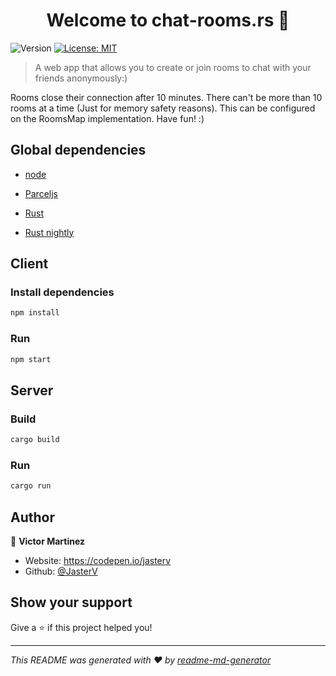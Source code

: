 <h1 align="center">Welcome to chat-rooms.rs 👋</h1>
<p>
  <img alt="Version" src="https://img.shields.io/badge/version-0.5-blue.svg?cacheSeconds=2592000" />
  <a href="#" target="_blank">
    <img alt="License: MIT" src="https://img.shields.io/badge/License-MIT-yellow.svg" />
  </a>
</p>

> A web app that allows you to create or join rooms to chat with your friends anonymously:)

Rooms close their connection after 10 minutes. There can't be more than 10 rooms at a time (Just for memory safety reasons). This can be configured on the RoomsMap implementation. Have fun! :)

## Global dependencies

+ [node](https://nodejs.dev/)

+ [Parceljs](https://parceljs.org/)

+ [Rust](https://www.rust-lang.org/tools/install)

+ [Rust nightly](https://www.oreilly.com/library/view/rust-programming-by/9781788390637/e07dc768-de29-482e-804b-0274b4bef418.xhtml)

## Client

### Install dependencies

```sh
npm install
```

### Run

```sh
npm start
```

## Server

### Build

```sh
cargo build
```

### Run

```sh
cargo run
```

## Author

👤 **Victor Martinez**

* Website: https://codepen.io/jasterv
* Github: [@JasterV](https://github.com/JasterV)

## Show your support

Give a ⭐️ if this project helped you!

***
_This README was generated with ❤️ by [readme-md-generator](https://github.com/kefranabg/readme-md-generator)_
